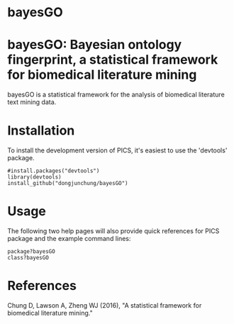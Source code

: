 # bayesGO
bayesGO: Bayesian ontology fingerprint, a statistical framework for biomedical literature mining 
===

bayesGO is a statistical framework for the analysis of biomedical literature text mining data.

Installation
===========

To install the development version of PICS, it's easiest to use the 'devtools' package.

```
#install.packages("devtools")
library(devtools)
install_github("dongjunchung/bayesGO")
```

Usage
===========

The following two help pages will also provide quick references for PICS package and the example command lines:

```
package?bayesGO
class?bayesGO
```

References
==========

Chung D, Lawson A, Zheng WJ (2016), "A statistical framework for biomedical literature mining."
